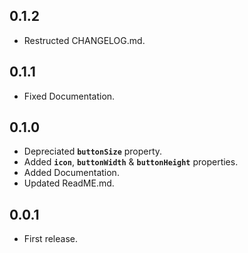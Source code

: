 ## 0.1.2 

* Restructed CHANGELOG.md.

## 0.1.1 
* Fixed Documentation.

## 0.1.0 

* Depreciated **`buttonSize`** property.
* Added **`icon`**, **`buttonWidth`** & **`buttonHeight`** properties.
* Added Documentation.
* Updated ReadME.md.

## 0.0.1 

* First release.





